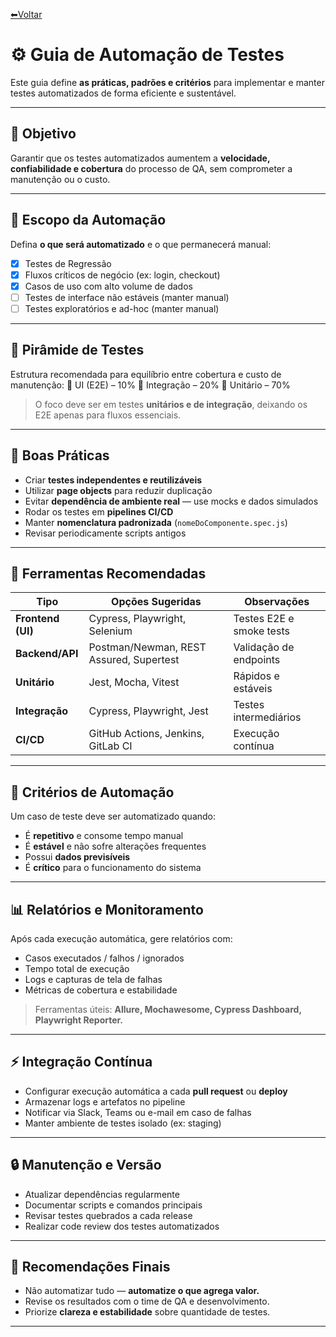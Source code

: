 [⬅Voltar](../../readme.md)  

# ⚙️ Guia de Automação de Testes  

Este guia define **as práticas, padrões e critérios** para implementar e manter testes automatizados de forma eficiente e sustentável.

---

## 🎯 Objetivo
Garantir que os testes automatizados aumentem a **velocidade, confiabilidade e cobertura** do processo de QA, sem comprometer a manutenção ou o custo.

---

## 🧱 Escopo da Automação
Defina **o que será automatizado** e o que permanecerá manual:

- [x] Testes de Regressão  
- [x] Fluxos críticos de negócio (ex: login, checkout)  
- [x] Casos de uso com alto volume de dados  
- [ ] Testes de interface não estáveis (manter manual)  
- [ ] Testes exploratórios e ad-hoc (manter manual)  

---

## 🧩 Pirâmide de Testes
Estrutura recomendada para equilíbrio entre cobertura e custo de manutenção:
🔺 UI (E2E) – 10%
🔹 Integração – 20%
🔸 Unitário – 70%

> O foco deve ser em testes **unitários e de integração**, deixando os E2E apenas para fluxos essenciais.

---

## 🧠 Boas Práticas
- Criar **testes independentes e reutilizáveis**  
- Utilizar **page objects** para reduzir duplicação  
- Evitar **dependência de ambiente real** — use mocks e dados simulados  
- Rodar os testes em **pipelines CI/CD**  
- Manter **nomenclatura padronizada** (`nomeDoComponente.spec.js`)  
- Revisar periodicamente scripts antigos  

---

## 🧰 Ferramentas Recomendadas
| Tipo | Opções Sugeridas | Observações |
|------|------------------|-------------|
| **Frontend (UI)** | Cypress, Playwright, Selenium | Testes E2E e smoke tests |
| **Backend/API** | Postman/Newman, REST Assured, Supertest | Validação de endpoints |
| **Unitário** | Jest, Mocha, Vitest | Rápidos e estáveis |
| **Integração** | Cypress, Playwright, Jest | Testes intermediários |
| **CI/CD** | GitHub Actions, Jenkins, GitLab CI | Execução contínua |

---

## 🧮 Critérios de Automação
Um caso de teste deve ser automatizado quando:
- É **repetitivo** e consome tempo manual  
- É **estável** e não sofre alterações frequentes  
- Possui **dados previsíveis**  
- É **crítico** para o funcionamento do sistema  

---

## 📊 Relatórios e Monitoramento
Após cada execução automática, gere relatórios com:
- Casos executados / falhos / ignorados  
- Tempo total de execução  
- Logs e capturas de tela de falhas  
- Métricas de cobertura e estabilidade  

> Ferramentas úteis: **Allure, Mochawesome, Cypress Dashboard, Playwright Reporter.**

---

## ⚡ Integração Contínua
- Configurar execução automática a cada **pull request** ou **deploy**  
- Armazenar logs e artefatos no pipeline  
- Notificar via Slack, Teams ou e-mail em caso de falhas  
- Manter ambiente de testes isolado (ex: staging)  

---

## 🔒 Manutenção e Versão
- Atualizar dependências regularmente  
- Documentar scripts e comandos principais  
- Revisar testes quebrados a cada release  
- Realizar code review dos testes automatizados  

---

## 🧭 Recomendações Finais
- Não automatizar tudo — **automatize o que agrega valor.**  
- Revise os resultados com o time de QA e desenvolvimento.  
- Priorize **clareza e estabilidade** sobre quantidade de testes.  

---
